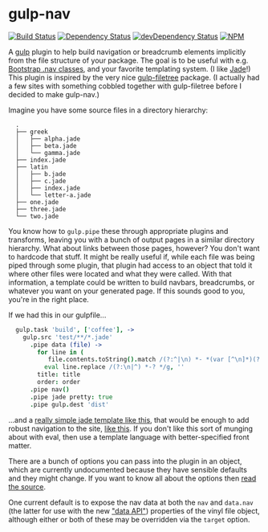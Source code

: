 gulp-nav
========

[![Build Status](https://travis-ci.org/jessaustin/gulp-nav.svg?branch=master)](https://travis-ci.org/jessaustin/gulp-nav "Travis")
[![Dependency Status](https://david-dm.org/jessaustin/gulp-nav.svg)](https://david-dm.org/jessaustin/gulp-nav "David")
[![devDependency Status](https://david-dm.org/jessaustin/gulp-nav/dev-status.svg)](https://david-dm.org/jessaustin/gulp-nav#info=devDependencies "David for dev dependencies")
[![NPM](https://nodei.co/npm/gulp-nav.png)](https://nodei.co/npm/gulp-nav/ "npmjs")

A [gulp](https://github.com/gulpjs/gulp) plugin to help build navigation or
breadcrumb elements implicitly from the file structure of your package. The
goal is to be useful with e.g. [Bootstrap .nav
classes](http://getbootstrap.com/components/#nav), and your favorite templating
system. (I like [Jade](http://jade-lang.com/)!) This plugin is inspired by the
very nice [gulp-filetree](https://github.com/0x01/gulp-filetree) package. (I
actually had a few sites with something cobbled together with gulp-filetree
before I decided to make gulp-nav.)

Imagine you have some source files in a directory hierarchy:
```
  .
  ├── greek
  │   ├── alpha.jade
  │   ├── beta.jade
  │   └── gamma.jade
  ├── index.jade
  ├── latin
  │   ├── b.jade
  │   ├── c.jade
  │   ├── index.jade
  │   └── letter-a.jade
  ├── one.jade
  ├── three.jade
  └── two.jade
```
You know how to `gulp.pipe` these through appropriate plugins and transforms,
leaving you with a bunch of output pages in a similar directory hierarchy. What
about links between those pages, however? You don't want to hardcode that
stuff. It might be really useful if, while each file was being piped through
some plugin, that plugin had access to an object that told it where other files
were located and what they were called. With that information, a template could
be written to build navbars, breadcrumbs, or whatever you want on your
generated page. If this sounds good to you, you're in the right place.

If we had this in our gulpfile...

```coffeescript
  gulp.task 'build', ['coffee'], ->
    gulp.src 'test/**/*.jade'
      .pipe data (file) ->
        for line in (
           file.contents.toString().match /(?:^|\n) *- *(var [^\n]*)(?:$|\n)/g)
          eval line.replace /(?:\n|^) *-? */g, ''
        title: title
        order: order
      .pipe nav()
      .pipe jade pretty: true
      .pipe gulp.dest 'dist'
```
...and a [really simple jade template like this](test/index.jade), that would
be enough to add robust navigation to the site, [like
this](http://jessaustin.github.io/gulp-nav/). If you don't like this sort of
munging about with eval, then use a template language with better-specified
front matter.

There are a bunch of options you can pass into the plugin in an object, which
are currently undocumented because they have sensible defaults and they might
change. If you want to know all about the options then [read the
source](gulp-nav.coffee#L27-L35).

One current default is to expose the nav data at both the `nav` and `data.nav`
(the latter for use with the new ["data
API"](https://github.com/colynb/gulp-data#note-to-gulp-plugin-authors))
properties of the vinyl file object, although either or both of these may be
overridden via the `target` option.
